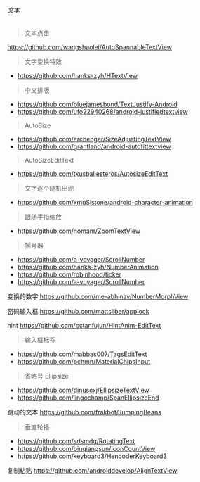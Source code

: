 ###### 文本

> 文本点击

https://github.com/wangshaolei/AutoSpannableTextView

> 文字变换特效
- https://github.com/hanks-zyh/HTextView


> 中文排版
- https://github.com/bluejamesbond/TextJustify-Android
- https://github.com/ufo22940268/android-justifiedtextview

> AutoSize
- https://github.com/erchenger/SizeAdjustingTextView
- https://github.com/grantland/android-autofittextview

> AutoSizeEditText
- https://github.com/txusballesteros/AutosizeEditText


> 文字逐个随机出现
- https://github.com/xmuSistone/android-character-animation


> 跟随手指缩放
- https://github.com/nomanr/ZoomTextView

> 摇号器
- https://github.com/a-voyager/ScrollNumber
- https://github.com/hanks-zyh/NumberAnimation
- https://github.com/robinhood/ticker
- https://github.com/a-voyager/ScrollNumber

变换的数字
https://github.com/me-abhinav/NumberMorphView




密码输入框
https://github.com/mattsilber/applock



hint
https://github.com/cctanfujun/HintAnim-EditText

> 输入框标签
- https://github.com/mabbas007/TagsEditText
- https://github.com/pchmn/MaterialChipsInput



> 省略号 Ellipsize 
- https://github.com/dinuscxj/EllipsizeTextView
- https://github.com/lingochamp/SpanEllipsizeEnd


跳动的文本
https://github.com/frakbot/JumpingBeans


> 垂直轮播
- https://github.com/sdsmdg/RotatingText
- https://github.com/binqiangsun/IconCountView
- https://github.com/keyboard3/HencoderKeyboard3



复制粘贴
https://github.com/androiddevelop/AlignTextView



